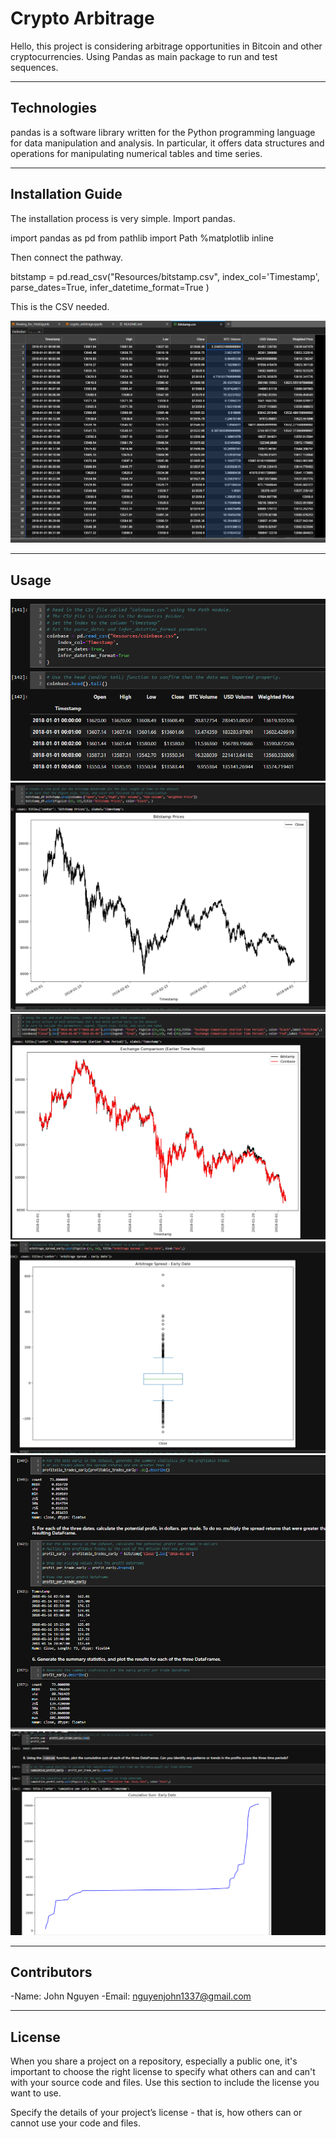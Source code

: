 # Crypto Arbitrage

Hello, this project is considering arbitrage opportunities in Bitcoin and other cryptocurrencies. Using Pandas as main package to run and test sequences.



---

## Technologies

pandas is a software library written for the Python programming language for data manipulation and analysis. In particular, it offers data structures and operations for manipulating numerical tables and time series.

---

## Installation Guide

The installation process is very simple. Import pandas.

import pandas as pd
from pathlib import Path
%matplotlib inline

Then connect the pathway.

bitstamp = pd.read_csv("Resources/bitstamp.csv",
    index_col='Timestamp',
    parse_dates=True,
    infer_datetime_format=True
)

This is the CSV needed.

![The much needed pathways to have before finishing the app.py.](/screenshots/csv.png)

---

## Usage

![data](/screenshots/data.png)
![plot](/screenshots/plot.png)
![plot2](/screenshots/plot2.png)
![box](/screenshots/box.png)
![profits](/screenshots/profits.png)
![sum](/screenshots/sum.png)


---

## Contributors

-Name: John Nguyen
-Email: nguyenjohn1337@gmail.com

---

## License

When you share a project on a repository, especially a public one, it's important to choose the right license to specify what others can and can't with your source code and files. Use this section to include the license you want to use.

Specify the details of your project’s license - that is, how others can or cannot use your code and files.